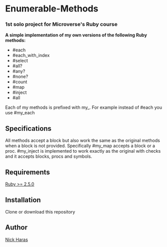 # Enumerable-Methods

### 1st solo project for Microverse's Ruby course

__A simple implementation of my own versions of the following Ruby methods:__
  - #each
  - #each_with_index
  - #select
  - #all?
  - #any?
  - #none?
  - #count
  - #map
  - #inject
  - #all
  
  Each of my methods is prefixed with my_. For example instead of #each you use #my_each
  
  ## Specifications
  
  All methods accept a block but also work the same as the original methods when a block is not provided.
  Specifically #my_map accepts a block or a proc.
  #my_inject is implemented to work exactly as the original with checks and it accepts blocks, procs and symbols. 
  
  ## Requirements
  
  [Ruby >= 2.5.0](https://www.ruby-lang.org/en/downloads/)
  
  ## Installation
  
  Clone or download this repository
  
  ## Author
  
  [Nick Haras](https://github.com/macnick)

